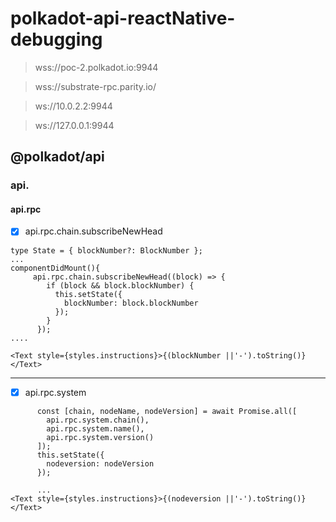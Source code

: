 # polkadot-api-reactNative-debugging

> wss://poc-2.polkadot.io:9944

> wss://substrate-rpc.parity.io/

> ws://10.0.2.2:9944  <android>

> ws://127.0.0.1:9944     <ios>
## @polkadot/api
### api.
#### api.rpc
- [x] api.rpc.chain.subscribeNewHead
```
type State = { blockNumber?: BlockNumber };
...
componentDidMount(){
     api.rpc.chain.subscribeNewHead((block) => {
        if (block && block.blockNumber) {
          this.setState({
            blockNumber: block.blockNumber
          });
        }
      });
....
      
<Text style={styles.instructions}>{(blockNumber ||'-').toString()}</Text>
```
----

- [x] api.rpc.system

```
      const [chain, nodeName, nodeVersion] = await Promise.all([
        api.rpc.system.chain(),
        api.rpc.system.name(),
        api.rpc.system.version()
      ]);
      this.setState({
        nodeversion: nodeVersion
      });
      
      ...
<Text style={styles.instructions}>{(nodeversion ||'-').toString()}</Text>
```



